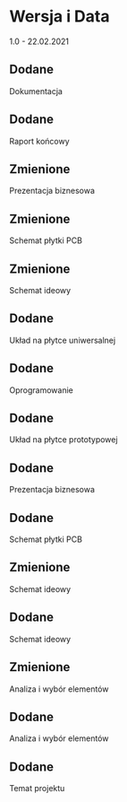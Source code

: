 # Wersja i Data
1.0 - 22.02.2021

## Dodane
Dokumentacja

## Dodane
Raport końcowy

## Zmienione
Prezentacja biznesowa

## Zmienione
Schemat płytki PCB

## Zmienione
Schemat ideowy

## Dodane
Układ na płytce uniwersalnej

## Dodane
Oprogramowanie

## Dodane
Układ na płytce prototypowej

## Dodane
Prezentacja biznesowa

## Dodane
Schemat płytki PCB

## Zmienione
Schemat ideowy

## Dodane
Schemat ideowy

## Zmienione
Analiza i wybór elementów

## Dodane
Analiza i wybór elementów

## Dodane
Temat projektu